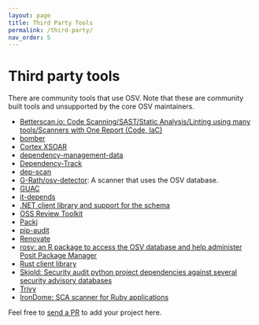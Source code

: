 ```yaml
---
layout: page
title: Third Party Tools
permalink: /third-party/
nav_order: 5
---
```

# Third party tools
There are community tools that use OSV. Note that these are community built
tools and unsupported by the core OSV maintainers.

-   [Betterscan.io: Code Scanning/SAST/Static Analysis/Linting using many
    tools/Scanners with One Report (Code,
    IaC)](https://github.com/marcinguy/betterscan-ce)
-   [bomber](https://github.com/devops-kung-fu/bomber)
-   [Cortex XSOAR](https://github.com/demisto/content)
-   [dependency-management-data](https://dmd.tanna.dev)
-   [Dependency-Track](https://github.com/DependencyTrack/dependency-track)
-   [dep-scan](https://github.com/AppThreat/dep-scan)
-   [G-Rath/osv-detector](https://github.com/G-Rath/osv-detector): A scanner
    that uses the OSV database.
-   [GUAC](https://guac.sh)
-   [it-depends](https://github.com/trailofbits/it-depends)
-   [.NET client library and support for the schema](https://github.com/JamieMagee/osv.net)
-   [OSS Review Toolkit](https://github.com/oss-review-toolkit/ort)
-   [Packj](https://github.com/ossillate-inc/packj)
-   [pip-audit](https://pypi.org/project/pip-audit/)
-   [Renovate](https://github.com/renovatebot/renovate)
-   [rosv: an R package to access the OSV database and help administer Posit Package Manager](https://github.com/al-obrien/rosv)
-   [Rust client library](https://github.com/gcmurphy/osv)
-   [Skjold: Security audit python project dependencies against several security
    advisory databases](https://github.com/twu/skjold)
-   [Trivy](https://github.com/aquasecurity/trivy)
-   [IronDome: SCA scanner for Ruby applications](https://rubygems.org/gems/iron_dome)

Feel free to [send a PR](https://github.com/google/osv.dev/blob/master/docs/third-party.md) to add your project here.
